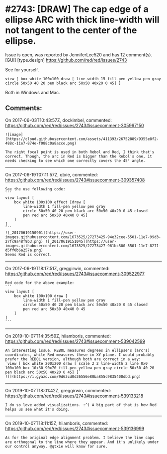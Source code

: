 
#2743: [DRAW] The cap edge of a ellipse ARC with thick line-width will not tangent to the center of the ellipse.
================================================================================
Issue is open, was reported by JenniferLee520 and has 12 comment(s).
[GUI] [type.design]
<https://github.com/red/red/issues/2743>

See for yourself.
```Red
view [ box white 100x100 draw [ line-width 15 fill-pen yellow pen gray circle 50x50 40 20 pen black arc 50x50 40x20 0 45] ]
```
Both in Windows and Mac.



Comments:
--------------------------------------------------------------------------------

On 2017-06-03T10:43:57Z, dockimbel, commented:
<https://github.com/red/red/issues/2743#issuecomment-305967150>

    ![image](https://cloud.githubusercontent.com/assets/411393/26752889/9355e8f2-488c-11e7-874e-f088c0a8acce.png)
    
    The right focal point is used in both Rebol and Red, I think that's correct. Though, the arc in Red is bigger than the Rebol's one, it needs checking to see which one correctly covers the 45° angle.

--------------------------------------------------------------------------------

On 2017-06-19T07:11:57Z, qtxie, commented:
<https://github.com/red/red/issues/2743#issuecomment-309357408>

    See the use following code:
    ```
    view layout [
    	box white 100x100 effect [draw [
    		line-width 1 fill-pen yellow pen gray
    		circle 50x50 40 20 pen black arc 50x50 40x20 0 45 closed
    		pen red arc 50x50 40x40 0 45]
    	]
    ]
    ```
    ![_20170619150901](https://user-images.githubusercontent.com/1673525/27273425-94e32cee-5501-11e7-99d3-27fc9a48f9b3.png) ![_20170619151045](https://user-images.githubusercontent.com/1673525/27273427-961bc800-5501-11e7-8271-d5ff0b6a257a.png)
    Seems Red is correct.

--------------------------------------------------------------------------------

On 2017-06-19T18:17:51Z, greggirwin, commented:
<https://github.com/red/red/issues/2743#issuecomment-309522977>

    Red code for the above example:
    ```
    view layout [
    	box white 100x100 draw [
    		line-width 1 fill-pen yellow pen gray
    		circle 50x50 40 20 pen black arc 50x50 40x20 0 45 closed
    		pen red arc 50x50 40x40 0 45
    	]
    ]
    ```

--------------------------------------------------------------------------------

On 2019-10-07T14:35:59Z, hiiamboris, commented:
<https://github.com/red/red/issues/2743#issuecomment-539042599>

    An interesting issue. REBOL measures degrees in ellipse's (arc's) coordinates, while Red measures these in XY plane. I would probably prefer the REBOL version, although both are correct in a way:
    `view [ box white 200x200 draw [ scale 2 2 line-width 2 line 0x0 100x100 box 10x30 90x70 fill-pen yellow pen gray circle 50x50 40 20 pen black arc 50x50 40x20 0 45] ]`
    ![](https://i.gyazo.com/9d63cd0d36556e80ba855c9835400dbd.png)

--------------------------------------------------------------------------------

On 2019-10-07T18:01:42Z, greggirwin, commented:
<https://github.com/red/red/issues/2743#issuecomment-539133218>

    I do so love added visualizations. :^) A big part of that is how Red helps us see what it's doing.

--------------------------------------------------------------------------------

On 2019-10-07T18:11:15Z, hiiamboris, commented:
<https://github.com/red/red/issues/2743#issuecomment-539136999>

    As for the original edge alignment problem. I believe the line caps are orthogonal to the line where they appear. And it's unlikely under our control anyway. @qtxie will know for sure.

